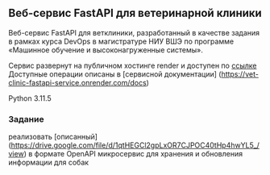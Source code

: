 ## Веб-сервис FastAPI для ветеринарной клиники

Веб-сервис FastAPI для ветклиники, разработанный в качестве задания в рамках курса DevOps в магистратуре НИУ ВШЭ по программе «Машинное обучение и высоконагруженные системы».

Сервис развернут на публичном хостинге render и доступен по [ссылке](https://vet-clinic-fastapi-service.onrender.com)
Доступные операции описаны в [сервисной документации] (https://vet-clinic-fastapi-service.onrender.com/docs)

Python 3.11.5 
 

### Задание
реализовать [описанный] (https://drive.google.com/file/d/1qtHEGCl2gpLxOR7CJPOC40tHp4hwYL5_/view) в формате OpenAPI микросервис для хранения и обновления информации для собак



